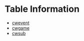 # Table Information

* [cwevent](http://chadwick.sourceforge.net/doc/cwevent.html#cwtools-cwevent)
* [cwgame](http://chadwick.sourceforge.net/doc/cwgame.html#cwtools-cwgame)
* [cwsub](http://chadwick.sourceforge.net/doc/cwsub.html#cwtools-cwsub)